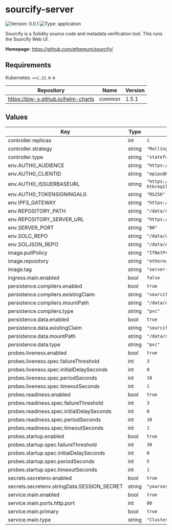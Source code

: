 # sourcify-server

![Version: 0.0.1](https://img.shields.io/badge/Version-0.0.1-informational?style=flat-square) ![Type: application](https://img.shields.io/badge/Type-application-informational?style=flat-square)

Sourcify is a Solidity source code and metadata verification tool. This runs the Sourcify Web UI.

**Homepage:** <https://github.com/ethereum/sourcify/>

## Requirements

Kubernetes: `>=1.22.0-0`

| Repository | Name | Version |
|------------|------|---------|
| https://bjw-s.github.io/helm-charts | common | 1.5.1 |

## Values

| Key | Type | Default | Description |
|-----|------|---------|-------------|
| controller.replicas | int | `1` |  |
| controller.strategy | string | `"RollingUpdate"` |  |
| controller.type | string | `"statefulset"` |  |
| env.AUTH0_AUDIENCE | string | `"https://sourcify.dev"` |  |
| env.AUTH0_CLIENTID | string | `"epipuQWJL67dVggPvxNmAy40ggzNum9F"` |  |
| env.AUTH0_ISSUERBASEURL | string | `"https://dev-htkreq1l71u1hn5l.us.auth0.com"` |  |
| env.AUTH0_TOKENSIGNINGALG | string | `"RS256"` |  |
| env.IPFS_GATEWAY | string | `"https://ipfs.io/ipfs/"` |  |
| env.REPOSITORY_PATH | string | `"/data/repository"` |  |
| env.REPOSITORY_SERVER_URL | string | `"https://repo.sourcify.dev"` |  |
| env.SERVER_PORT | string | `"80"` |  |
| env.SOLC_REPO | string | `"/data/compilers/solc"` |  |
| env.SOLJSON_REPO | string | `"/data/compilers/soljson"` |  |
| image.pullPolicy | string | `"IfNotPresent"` |  |
| image.repository | string | `"ethereum/source-verify"` |  |
| image.tag | string | `"server-latest"` |  |
| ingress.main.enabled | bool | `false` |  |
| persistence.compilers.enabled | bool | `true` |  |
| persistence.compilers.existingClaim | string | `"sourcify-compilers"` |  |
| persistence.compilers.mountPath | string | `"/data/compilers"` |  |
| persistence.compilers.type | string | `"pvc"` |  |
| persistence.data.enabled | bool | `true` |  |
| persistence.data.existingClaim | string | `"sourcify-repository"` |  |
| persistence.data.mountPath | string | `"/data/repository"` |  |
| persistence.data.type | string | `"pvc"` |  |
| probes.liveness.enabled | bool | `true` |  |
| probes.liveness.spec.failureThreshold | int | `3` |  |
| probes.liveness.spec.initialDelaySeconds | int | `0` |  |
| probes.liveness.spec.periodSeconds | int | `10` |  |
| probes.liveness.spec.timeoutSeconds | int | `1` |  |
| probes.readiness.enabled | bool | `true` |  |
| probes.readiness.spec.failureThreshold | int | `3` |  |
| probes.readiness.spec.initialDelaySeconds | int | `0` |  |
| probes.readiness.spec.periodSeconds | int | `10` |  |
| probes.readiness.spec.timeoutSeconds | int | `1` |  |
| probes.startup.enabled | bool | `true` |  |
| probes.startup.spec.failureThreshold | int | `30` |  |
| probes.startup.spec.initialDelaySeconds | int | `0` |  |
| probes.startup.spec.periodSeconds | int | `5` |  |
| probes.startup.spec.timeoutSeconds | int | `1` |  |
| secrets.secretenv.enabled | bool | `true` |  |
| secrets.secretenv.stringData.SESSION_SECRET | string | `"yoursessionsecret"` |  |
| service.main.enabled | bool | `true` |  |
| service.main.ports.http.port | int | `80` |  |
| service.main.primary | bool | `true` |  |
| service.main.type | string | `"ClusterIP"` |  |
